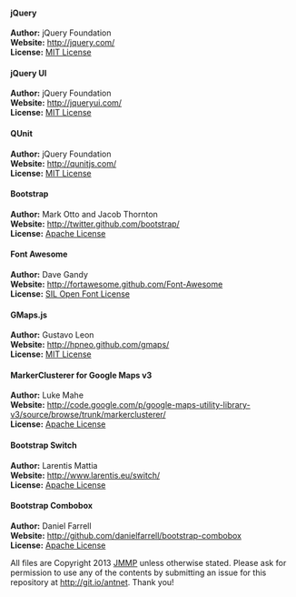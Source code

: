#### jQuery
**Author:** jQuery Foundation  
**Website:** <http://jquery.com/>  
**License:** [MIT License](http://github.com/jquery/jquery/blob/master/MIT-LICENSE.txt)  

#### jQuery UI
**Author:** jQuery Foundation  
**Website:** <http://jqueryui.com/>  
**License:** [MIT License](http://github.com/jquery/jquery-ui/blob/master/MIT-LICENSE.txt)  

#### QUnit
**Author:** jQuery Foundation  
**Website:** <http://qunitjs.com/>  
**License:** [MIT License](http://github.com/jquery/jquery-ui/blob/master/MIT-LICENSE.txt)  

#### Bootstrap
**Author:** Mark Otto and Jacob Thornton  
**Website:** <http://twitter.github.com/bootstrap/>  
**License:** [Apache License](http://www.apache.org/licenses/LICENSE-2.0)  

#### Font Awesome
**Author:** Dave Gandy  
**Website:** <http://fortawesome.github.com/Font-Awesome>  
**License:** [SIL Open Font License](http://scripts.sil.org/OFL)  

#### GMaps.js
**Author:** Gustavo Leon  
**Website:** <http://hpneo.github.com/gmaps/>  
**License:** [MIT License](http://opensource.org/licenses/MIT)  

#### MarkerClusterer for Google Maps v3
**Author:** Luke Mahe  
**Website:** <http://code.google.com/p/google-maps-utility-library-v3/source/browse/trunk/markerclusterer/>  
**License:** [Apache License](http://www.apache.org/licenses/LICENSE-2.0)  

#### Bootstrap Switch
**Author:** Larentis Mattia  
**Website:** <http://www.larentis.eu/switch/>  
**License:** [Apache License](http://www.apache.org/licenses/LICENSE-2.0)  

#### Bootstrap Combobox
**Author:** Daniel Farrell  
**Website:** <http://github.com/danielfarrell/bootstrap-combobox>  
**License:** [Apache License](http://www.apache.org/licenses/LICENSE-2.0)  

All files are Copyright 2013 [JMMP](https://github.com/JMMP) unless otherwise stated. Please ask for permission to use any of the contents by submitting an issue for this repository at <http://git.io/antnet>. Thank you!